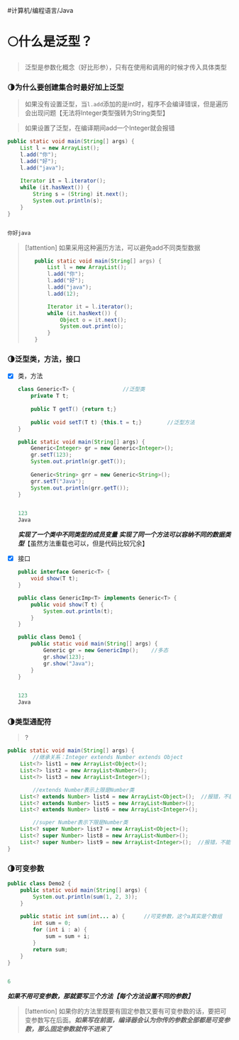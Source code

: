 #计算机/编程语言/Java 
# 🌕什么是泛型？
>泛型是参数化概念（好比形参），只有在使用和调用的时候才传入具体类型

### 🌗为什么要创建集合时最好加上泛型
>如果没有设置泛型，当`l.add`添加的是int时，程序不会编译错误，但是遍历会出现问题【无法将Integer类型强转为String类型】

>如果设置了泛型，在编译期间add一个Integer就会报错
```java
public static void main(String[] args) {  
    List l = new ArrayList();  
    l.add("你");  
    l.add("好");  
    l.add("java");  
  
    Iterator it = l.iterator();  
    while (it.hasNext()) {  
        String s = (String) it.next();  
        System.out.println(s);  
    }  
}


你好java
```

>[!attention] 如果采用这种遍历方法，可以避免add不同类型数据
>```java
>    public static void main(String[] args) {
>        List l = new ArrayList();
>        l.add("你");
>        l.add("好");
>        l.add("java");
>        l.add(12);
>
>        Iterator it = l.iterator();
>        while (it.hasNext()) {
>            Object o = it.next();
>            System.out.print(o);
>        }
>    }
>```
>
>

### 🌗泛型类，方法，接口
- [x] 类，方法
	```java
	class Generic<T> {               //泛型类
	    private T t;  
	   
	    public T getT() {return t;}  
	  
	    public void setT(T t) {this.t = t;}        //泛型方法
	}
	```
	```java
	public static void main(String[] args) {  
	    Generic<Integer> gr = new Generic<Integer>();  
	    gr.setT(123);  
	    System.out.println(gr.getT());  
	  
	    Generic<String> grr = new Generic<String>();  
	    grr.setT("Java");  
	    System.out.println(grr.getT());  
	}
	
	
	123
	Java
	```
	***实现了一个类中不同类型的成员变量***
	***实现了同一个方法可以容纳不同的数据类型***【虽然方法重载也可以，但是代码比较冗余】

- [x] 接口
	```java
	public interface Generic<T> {  
	    void show(T t);  
	}
	```
	```java
	public class GenericImp<T> implements Generic<T> {  
	    public void show(T t) {  
	        System.out.println(t);  
	    }  
	}
	```
	```java
	public class Demo1 {  
	    public static void main(String[] args) {  
	        Generic gr = new GenericImp();    //多态
	        gr.show(123);  
	        gr.show("Java");  
	    }  
	}
	
	
	123
	Java
	```

### 🌗类型通配符
>?
```java
public static void main(String[] args) {  
		//继承关系：Integer extends Number extends Object
    List<?> list1 = new ArrayList<Object>();  
    List<?> list2 = new ArrayList<Number>();  
    List<?> list3 = new ArrayList<Integer>();  

		//extends Number表示上限是Number类
    List<? extends Number> list4 = new ArrayList<Object>();  //报错，不能为Object类
    List<? extends Number> list5 = new ArrayList<Number>();  
    List<? extends Number> list6 = new ArrayList<Integer>();  

		//super Number表示下限是Number类
    List<? super Number> list7 = new ArrayList<Object>();  
    List<? super Number> list8 = new ArrayList<Number>();  
    List<? super Number> list9 = new ArrayList<Integer>();  //报错，不能为Integer类
}
```

### 🌗可变参数
```java
public class Demo2 {  
    public static void main(String[] args) {  
        System.out.println(sum(1, 2, 3));  
    }  
  
    public static int sum(int... a) {      //可变参数，这个a其实是个数组
        int sum = 0;  
        for (int i : a) {  
            sum = sum + i;  
        }  
        return sum;  
    }  
}


6
```
***如果不用可变参数，那就要写三个方法【每个方法设置不同的参数】***

>[!attention]
>如果你的方法里既要有固定参数又要有可变参数的话，要把可变参数写在后面。***如果写在前面，编译器会认为你传的参数全部都是可变参数，那么固定参数就传不进来了***


